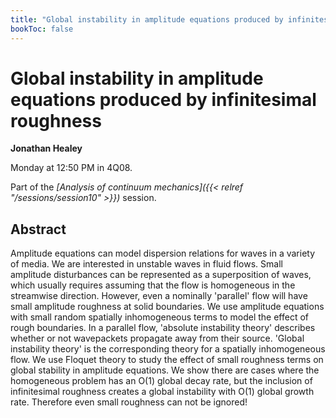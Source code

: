 ```yaml
---
title: "Global instability in amplitude equations produced by infinitesimal roughness"
bookToc: false
---
```


# Global instability in amplitude equations produced by infinitesimal roughness

**Jonathan Healey**

Monday at 12:50 PM in 4Q08.

Part of the *[Analysis of continuum mechanics]({{< relref "/sessions/session10" >}})* session.

## Abstract

Amplitude equations can model dispersion relations for waves in a variety of media. We are interested in unstable waves in fluid flows. Small amplitude disturbances can be represented as a superposition of waves, which usually requires assuming that the flow is homogeneous in the streamwise direction. However, even a nominally 'parallel' flow will have small amplitude roughness at solid boundaries. We use amplitude equations with small random spatially inhomogeneous terms to model the effect of rough boundaries. In a parallel flow, 'absolute instability theory' describes whether or not wavepackets propagate away from their source. 'Global instability theory' is the corresponding theory for a spatially inhomogeneous flow. We use Floquet theory to study the effect of small roughness terms on global stability in amplitude equations. We show there are cases where the homogeneous problem has an O(1) global decay rate, but the inclusion of infinitesimal roughness creates a global instability with O(1) global growth rate. Therefore even small roughness can not be ignored!


